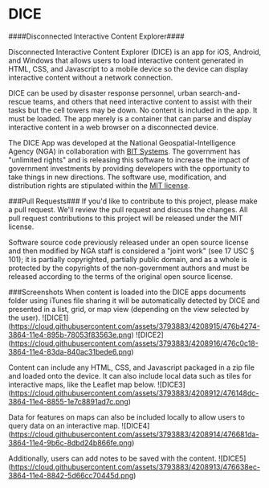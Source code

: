 # DICE

####Disconnected Interactive Content Explorer####

Disconnected Interactive Content Explorer (DICE) is an app for iOS, Android, and Windows that allows users to load interactive content generated in HTML, CSS, and Javascript to a mobile device so the device can display interactive content without a network connection.

DICE can be used by disaster response personnel, urban search-and-rescue teams, and others that need interactive content to assist with their tasks but the cell towers may be down.  No content is included in the app.  It must be loaded.  The app merely is a container that can parse and display interactive content in a web browser on a disconnected device.

The DICE App was developed at the National Geospatial-Intelligence Agency (NGA) in collaboration with [BIT Systems](https://www.bit-sys.com/index.jsp). The government has "unlimited rights" and is releasing this software to increase the impact of government investments by providing developers with the opportunity to take things in new directions. The software use, modification, and distribution rights are stipulated within the [MIT license](http://choosealicense.com/licenses/mit/).

###Pull Requests###
If you'd like to contribute to this project, please make a pull request. We'll review the pull request and discuss the changes. All pull request contributions to this project will be released under the MIT license.

Software source code previously released under an open source license and then modified by NGA staff is considered a "joint work" (see 17 USC § 101); it is partially copyrighted, partially public domain, and as a whole is protected by the copyrights of the non-government authors and must be released according to the terms of the original open source license.

###Screenshots
When content is loaded into the DICE apps documents folder using iTunes file sharing it will be automatically detected by DICE and presented in a list, grid, or map view (depending on the view selected by the user).
![DICE1] (https://cloud.githubusercontent.com/assets/3793883/4208915/476b4274-3864-11e4-895b-78053f83563e.png)
![DICE2] (https://cloud.githubusercontent.com/assets/3793883/4208916/476c0c18-3864-11e4-83da-840ac31bede6.png)

Content can include any HTML, CSS, and Javascript packaged in a zip file and loaded onto the device. It can also include local data such as tiles for interactive maps, like the Leaflet map below.
![DICE3] (https://cloud.githubusercontent.com/assets/3793883/4208912/476148dc-3864-11e4-8855-1e7c8891ad7c.png)

Data for features on maps can also be included locally to allow users to query data on an interactive map. 
![DICE4] (https://cloud.githubusercontent.com/assets/3793883/4208914/476681da-3864-11e4-9b6c-8dbd24b866fe.png)

Additionally, users can add notes to be saved with the content. 
![DICE5] (https://cloud.githubusercontent.com/assets/3793883/4208913/476638ec-3864-11e4-8842-5d66cc70445d.png)
